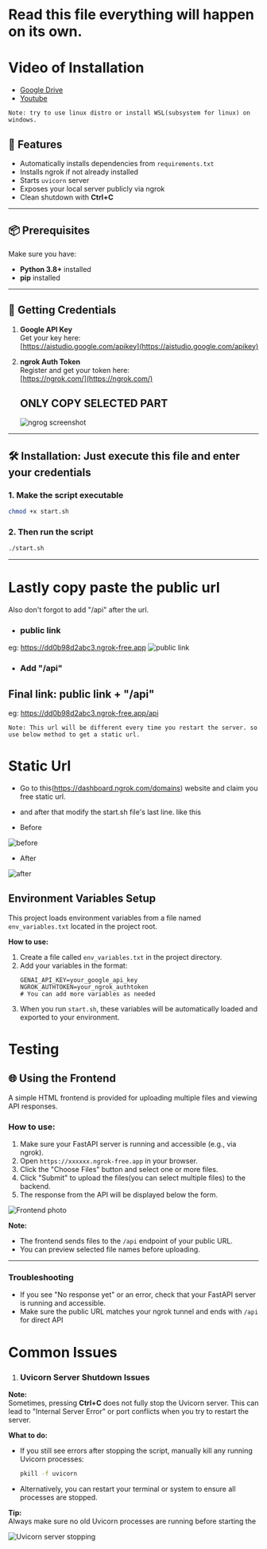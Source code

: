 # Read this file everything will happen on its own.

# Video of Installation
- [Google Drive](https://drive.google.com/file/d/1BoTTEmpH7XLz9uVZnfIlaia6Y-MR8Zqr/view?usp=drive_link)
- [Youtube](https://www.youtube.com/watch?v=-4QLncypQZ8)

`Note: try to use linux distro or install WSL(subsystem for linux) on windows.`

## 🚀 Features
- Automatically installs dependencies from `requirements.txt`
- Installs ngrok if not already installed
- Starts `uvicorn` server
- Exposes your local server publicly via ngrok
- Clean shutdown with **Ctrl+C**
---

## 📦 Prerequisites
Make sure you have:
- **Python 3.8+** installed
- **pip** installed

---


## 🔑 Getting Credentials
1. **Google API Key**  
   Get your key here:  
   [https://aistudio.google.com/apikey](https://aistudio.google.com/apikey)

2. **ngrok Auth Token**  
   Register and get your token here:  
   [https://ngrok.com/](https://ngrok.com/)

   ## ONLY COPY SELECTED PART
   ![ngrog screenshot](photos/ngrok_ss.png)

---


## 🛠️ Installation: Just execute this file and enter your credentials

### 1. Make the script executable
```bash
chmod +x start.sh
```

### 2. Then run the script 
```bash
./start.sh
```


---

# Lastly copy paste the public url
Also don't forgot to add "/api" after the url.

- ### public link

eg: https://dd0b98d2abc3.ngrok-free.app
![public link](photos/final_public_link.png)

- ### Add "/api"

## Final link: public link + "/api"

eg:  https://dd0b98d2abc3.ngrok-free.app/api

`Note: This url will be different every time you restart the server. so use below method to get a static url.`

# Static Url
- Go to this(https://dashboard.ngrok.com/domains) website and claim you free static url.

- and after that modify the start.sh file's last line. like this

- Before

![before](photos/before.png)

- After 

![after](photos/after.png)


## Environment Variables Setup

This project loads environment variables from a file named `env_variables.txt` located in the project root.

**How to use:**

1. Create a file called `env_variables.txt` in the project directory.
2. Add your variables in the format:
   ```
   GENAI_API_KEY=your_google_api_key
   NGROK_AUTHTOKEN=your_ngrok_authtoken
   # You can add more variables as needed
   ```
3. When you run `start.sh`, these variables will be automatically loaded and exported to your environment.



# Testing
## 🌐 Using the Frontend

A simple HTML frontend is provided for uploading multiple files and viewing API responses.

### How to use:

1. Make sure your FastAPI server is running and accessible (e.g., via ngrok).
2. Open `https://xxxxxx.ngrok-free.app` in your browser.
3. Click the "Choose Files" button and select one or more files.
4. Click "Submit" to upload the files(you can select multiple files) to the backend.
5. The response from the API will be displayed below the form.

![Frontend photo](photos/Frontend.png)

**Note:**  
- The frontend sends files to the `/api` endpoint of your public URL.
- You can preview selected file names before uploading.

---

### Troubleshooting

- If you see "No response yet" or an error, check that your FastAPI server is running and accessible.
- Make sure the public URL matches your ngrok tunnel and ends with `/api` for direct API


# Common Issues

1. ### Uvicorn Server Shutdown Issues

**Note:**  
Sometimes, pressing **Ctrl+C** does not fully stop the Uvicorn server. This can lead to "Internal Server Error" or port conflicts when you try to restart the server.

**What to do:**  
- If you still see errors after stopping the script, manually kill any running Uvicorn processes:
  ```bash
  pkill -f uvicorn
  ```
- Alternatively, you can restart your terminal or system to ensure all processes are stopped.

**Tip:**  
Always make sure no old Uvicorn processes are running before starting the

![Uvicorn server stopping](photos/uvicorn_server_stoping.png)
